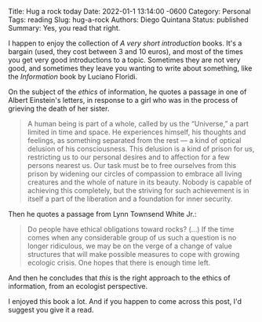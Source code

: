 Title: Hug a rock today
Date: 2022-01-1 13:14:00 -0600
Category: Personal
Tags: reading
Slug: hug-a-rock
Authors: Diego Quintana
Status: published
Summary: Yes, you read that right.

I happen to enjoy the collection of _A very short introduction_ books. It's a bargain (used, they cost between 3 and 10 euros), and most of the times you get very good introductions to a topic. Sometimes they are not very good, and sometimes they leave you wanting to write about something, like the _Information_ book by Luciano Floridi.

On the subject of the _ethics_ of information, he quotes a passage in one of Albert Einstein's letters, in response to a girl who was in the process of grieving the death of her sister.

> A human being is part of a whole, called by us the “Universe,” a part limited in time and space. He experiences himself, his thoughts and feelings, as something separated from the rest — a kind of optical delusion of his consciousness. This delusion is a kind of prison for us, restricting us to our personal desires and to affection for a few persons nearest us. Our task must be to free ourselves from this prison by widening our circles of compassion to embrace all living creatures and the whole of nature in its beauty. Nobody is capable of achieving this completely, but the striving for such achievement is in itself a part of the liberation and a foundation for inner security.

Then he quotes a passage from Lynn Townsend White Jr.:

> Do people have ethical obligations toward rocks? (...) If the time comes when any considerable group of us such a question is no longer ridiculous, we may be on the verge of a change of value structures that will make possible measures to cope with growing ecologic crisis. One hopes that there is enough time left.

And then he concludes that _this_ is the right approach to the ethics of information, from an ecologist perspective.

I enjoyed this book a lot. And if you happen to come across this post, I'd suggest you give it a read.